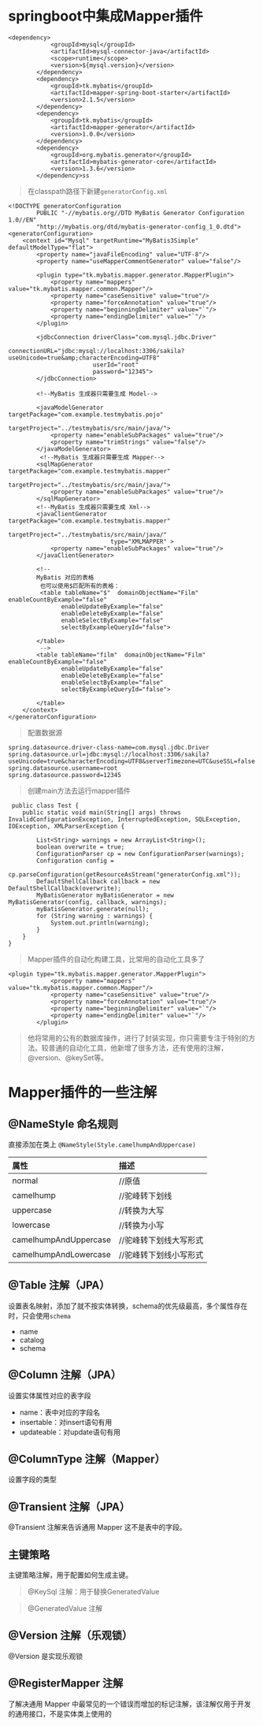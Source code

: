 # springboot中集成Mapper插件
```
<dependency>
            <groupId>mysql</groupId>
            <artifactId>mysql-connector-java</artifactId>
            <scope>runtime</scope>
            <version>${mysql.version}</version>
        </dependency> 
        <dependency>
            <groupId>tk.mybatis</groupId>
            <artifactId>mapper-spring-boot-starter</artifactId>
            <version>2.1.5</version>
        </dependency>
        <dependency>
            <groupId>tk.mybatis</groupId>
            <artifactId>mapper-generator</artifactId>
            <version>1.0.0</version>
        </dependency>
        <dependency>
            <groupId>org.mybatis.generator</groupId>
            <artifactId>mybatis-generator-core</artifactId>
            <version>1.3.6</version>
        </dependency>ss
```

> 在classpath路径下新建`generatorConfig.xml`
```
<!DOCTYPE generatorConfiguration
        PUBLIC "-//mybatis.org//DTD MyBatis Generator Configuration 1.0//EN"
        "http://mybatis.org/dtd/mybatis-generator-config_1_0.dtd">
<generatorConfiguration>
    <context id="Mysql" targetRuntime="MyBatis3Simple" defaultModelType="flat">
        <property name="javaFileEncoding" value="UTF-8"/>
        <property name="useMapperCommentGenerator" value="false"/>

        <plugin type="tk.mybatis.mapper.generator.MapperPlugin">
            <property name="mappers" value="tk.mybatis.mapper.common.Mapper"/>
            <property name="caseSensitive" value="true"/>
            <property name="forceAnnotation" value="true"/>
            <property name="beginningDelimiter" value="`"/>
            <property name="endingDelimiter" value="`"/>
        </plugin>

        <jdbcConnection driverClass="com.mysql.jdbc.Driver"
                        connectionURL="jdbc:mysql://localhost:3306/sakila?useUnicode=true&amp;characterEncoding=UTF8"
                        userId="root"
                        password="12345">
        </jdbcConnection>

        <!--MyBatis 生成器只需要生成 Model-->

        <javaModelGenerator targetPackage="com.example.testmybatis.pojo"
                            targetProject="../testmybatis/src/main/java/">
            <property name="enableSubPackages" value="true"/>
            <property name="trimStrings" value="false"/>
        </javaModelGenerator>
         <!--MyBatis 生成器只需要生成 Mapper-->
        <sqlMapGenerator targetPackage="com.example.testmybatis.mapper"
                         targetProject="../testmybatis/src/main/java/">
            <property name="enableSubPackages" value="true"/>
        </sqlMapGenerator>
        <!--MyBatis 生成器只需要生成 Xml-->
        <javaClientGenerator targetPackage="com.example.testmybatis.mapper"
                             targetProject="../testmybatis/src/main/java/"
                             type="XMLMAPPER" >
            <property name="enableSubPackages" value="true"/>
        </javaClientGenerator>

        <!--
        MyBatis 对应的表格
         也可以使用$匹配所有的表格：
         <table tableName="$"  domainObjectName="Film" enableCountByExample="false"
               enableUpdateByExample="false"
               enableDeleteByExample="false"
               enableSelectByExample="false"
               selectByExampleQueryId="false">

        </table>
         -->
        <table tableName="film"  domainObjectName="Film" enableCountByExample="false"
               enableUpdateByExample="false"
               enableDeleteByExample="false"
               enableSelectByExample="false"
               selectByExampleQueryId="false">

        </table>
    </context>
</generatorConfiguration>
```
> 配置数据源

```
spring.datasource.driver-class-name=com.mysql.jdbc.Driver
spring.datasource.url=jdbc:mysql://localhost:3306/sakila?useUnicode=true&characterEncoding=UTF8&serverTimezone=UTC&useSSL=false
spring.datasource.username=root
spring.datasource.password=12345
```

>创建main方法去运行mapper插件
```
 public class Test {
    public static void main(String[] args) throws InvalidConfigurationException, InterruptedException, SQLException, IOException, XMLParserException {

        List<String> warnings = new ArrayList<String>();
        boolean overwrite = true;
        ConfigurationParser cp = new ConfigurationParser(warnings);
        Configuration config =
                cp.parseConfiguration(getResourceAsStream("generatorConfig.xml"));
        DefaultShellCallback callback = new DefaultShellCallback(overwrite);
        MyBatisGenerator myBatisGenerator = new MyBatisGenerator(config, callback, warnings);
        myBatisGenerator.generate(null);
        for (String warning : warnings) {
            System.out.println(warning);
        }
    }
}

```

> Mapper插件的自动化构建工具，比常用的自动化工具多了
```
<plugin type="tk.mybatis.mapper.generator.MapperPlugin">
            <property name="mappers" value="tk.mybatis.mapper.common.Mapper"/>
            <property name="caseSensitive" value="true"/>
            <property name="forceAnnotation" value="true"/>
            <property name="beginningDelimiter" value="`"/>
            <property name="endingDelimiter" value="`"/>
        </plugin>

```

> 他将常用的公有的数据库操作，进行了封装实现，你只需要专注于特别的方法。较普通的自动化工具，他新增了很多方法，还有使用的注解，@version、@keySet等。


# Mapper插件的一些注解

## @NameStyle 命名规则
直接添加在类上
`@NameStyle(Style.camelhumpAndUppercase)`

属性|描述
:--|:--
normal|//原值
camelhump|//驼峰转下划线
uppercase|//转换为大写
lowercase|//转换为小写
camelhumpAndUppercase|//驼峰转下划线大写形式
camelhumpAndLowercase|//驼峰转下划线小写形式

## @Table 注解（JPA）
设置表名映射，添加了就不按实体转换，schema的优先级最高，多个属性存在时，只会使用`schema`

- name
- catalog 
- schema

## @Column 注解（JPA）
设置实体属性对应的表字段

- name：表中对应的字段名
- insertable：对insert语句有用
- updateable：对update语句有用

## @ColumnType 注解（Mapper）
设置字段的类型

## @Transient 注解（JPA）
@Transient 注解来告诉通用 Mapper 这不是表中的字段。

## 主键策略
主键策略注解，用于配置如何生成主键。
>@KeySql 注解：用于替换GeneratedValue

>@GeneratedValue 注解

## @Version 注解（乐观锁）
@Version 是实现乐观锁

## @RegisterMapper 注解
了解决通用 Mapper 中最常见的一个错误而增加的标记注解，该注解仅用于开发的通用接口，不是实体类上使用的